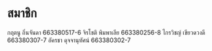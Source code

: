 # สมาชิก

กฤตนู ถิ่นจันดา 663380517-6
จิรโชติ พิมพาเลีย 663380256-8
ไกรวิชญ์ เขียวดวงดี 663380307-7
อัครชา ดุจจานุทัศน์ 663380302-7
